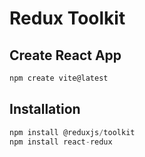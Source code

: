 # Redux Toolkit
## Create React App
```js
npm create vite@latest
```
## Installation
```js
npm install @reduxjs/toolkit
npm install react-redux
```
